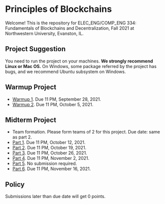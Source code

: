 # Principles of Blockchains

Welcome! This is the repository for ELEC_ENG/COMP_ENG 334: Fundamentals of Blockchains and Decentralization, Fall 2021 at Northwestern University, Evanston, IL.

## Project Suggestion
You need to run the project on your machines. **We strongly recommend Linux or Mac OS.** On Windows, some package referred by the project has bugs, and we recommend Ubuntu subsystem on Windows.

## Warmup Project

- [Warmup 1](Warmup1). Due 11 PM, September 28, 2021.
- [Warmup 2](Warmup2). Due 11 PM, October 5, 2021.

## Midterm Project

- Team formation. Please form teams of 2 for this project. Due date: same as part 2.
- [Part 1](MidtermProject1). Due 11 PM, October 12, 2021.
- [Part 2](MidtermProject2). Due 11 PM, October 19, 2021.
- [Part 3](MidtermProject3). Due 11 PM, October 26, 2021.
- [Part 4](MidtermProject4). Due 11 PM, November 2, 2021.
- [Part 5](MidtermProject5). No submission required.
- [Part 6](MidtermProject6). Due 11 PM, November 16, 2021. 

## Policy
Submissions later than due date will get 0 points.
